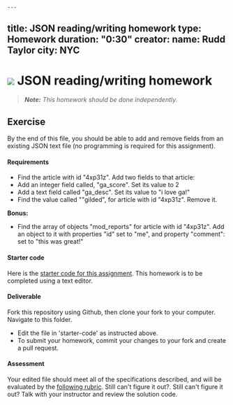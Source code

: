 	---
title: JSON reading/writing homework
type: Homework
duration: "0:30"
creator:
    name: Rudd Taylor
    city: NYC
---

# ![](https://ga-dash.s3.amazonaws.com/production/assets/logo-9f88ae6c9c3871690e33280fcf557f33.png) JSON reading/writing homework

> ***Note:*** _This homework should be done independently._

## Exercise

By the end of this file, you should be able to add and remove fields from an existing JSON text file (no programming is required for this assignment).

#### Requirements

- Find the article with id "4xp31z". Add two fields to that article:
 - Add an integer field called, "ga_score". Set its value to 2
 - Add a text field called "ga_desc". Set its value to "i love ga!"
- Find the value called ""gilded", for article with id "4xp31z". Remove it.

**Bonus:**
- Find the array of objects "mod_reports" for article with id "4xp31z". Add an object to it with properties "id" set to "me", and property "comment": set to "this was great!"

#### Starter code

Here is the [starter code for this assignment](https://github.com/generalassembly-studio/iOSI-course-materials/tree/master/curriculum/04-schedule-and-supplies/week-04/baseline-materials/json-homework). This homework is to be completed using a text editor.

#### Deliverable

Fork this repository using Github, then clone your fork to your computer. Navigate to this folder. 
- Edit the file in 'starter-code' as instructed above.
- To submit your homework, commit your changes to your fork and create a pull request.

#### Assessment

Your edited file should meet all of the specifications described, and will be evaluated by the [following rubric](https://github.com/generalassembly-studio/iOSI-course-materials/tree/master/curriculum/04-schedule-and-supplies/week-04/baseline-materials/json-homework/rubric.md). Still can't figure it out?. Still can't figure it out? Talk with your instructor and review the solution code.